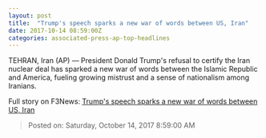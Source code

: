 ```yaml
---
layout: post
title:  "Trump's speech sparks a new war of words between US, Iran"
date: 2017-10-14 08:59:00Z
categories: associated-press-ap-top-headlines
---
```


TEHRAN, Iran (AP) — President Donald Trump's refusal to certify the Iran nuclear deal has sparked a new war of words between the Islamic Republic and America, fueling growing mistrust and a sense of nationalism among Iranians.


Full story on F3News: [Trump's speech sparks a new war of words between US, Iran](http://www.f3nws.com/n/2ajzrC)

> Posted on: Saturday, October 14, 2017 8:59:00 AM
